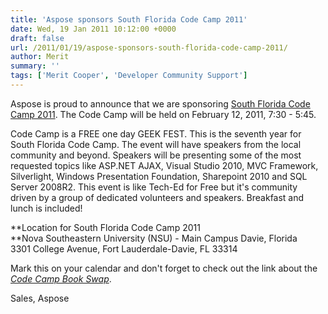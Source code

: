 ```yaml
---
title: 'Aspose sponsors South Florida Code Camp 2011'
date: Wed, 19 Jan 2011 10:12:00 +0000
draft: false
url: /2011/01/19/aspose-sponsors-south-florida-code-camp-2011/
author: Merit
summary: ''
tags: ['Merit Cooper', 'Developer Community Support']
---
```


Aspose is proud to announce that we are sponsoring [South Florida Code Camp 2011][1]. The Code Camp will be held on February 12, 2011, 7:30 - 5:45.

Code Camp is a FREE one day GEEK FEST. This is the seventh year for South Florida Code Camp. The event will have speakers from the local community and beyond. Speakers will be presenting some of the most requested topics like ASP.NET AJAX, Visual Studio 2010, MVC Framework, Silverlight, Windows Presentation Foundation, Sharepoint 2010 and SQL Server 2008R2. This event is like Tech-Ed for Free but it's community driven by a group of dedicated volunteers and speakers. Breakfast and lunch is included!  
  
**Location for South Florida Code Camp 2011  
**Nova Southeastern University (NSU) - Main Campus Davie, Florida  
3301 College Avenue, Fort Lauderdale-Davie, FL 33314

Mark this on your calendar and don't forget to check out the link about the _[Code Camp Book Swap][2]_.  
  
Sales, Aspose




[1]: https://www.fladotnet.com/codecamp/Home.aspx
[2]: http://www.fladotnet.com/codecamp/BookSwap.aspx



